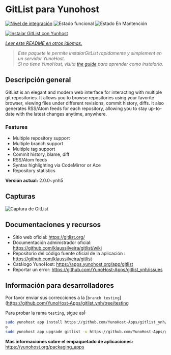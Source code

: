 <!--
Este archivo README esta generado automaticamente<https://github.com/YunoHost/apps/tree/master/tools/readme_generator>
No se debe editar a mano.
-->

# GitList para Yunohost

[![Nivel de integración](https://dash.yunohost.org/integration/gitlist.svg)](https://ci-apps.yunohost.org/ci/apps/gitlist/) ![Estado funcional](https://ci-apps.yunohost.org/ci/badges/gitlist.status.svg) ![Estado En Mantención](https://ci-apps.yunohost.org/ci/badges/gitlist.maintain.svg)

[![Instalar GitList con Yunhost](https://install-app.yunohost.org/install-with-yunohost.svg)](https://install-app.yunohost.org/?app=gitlist)

*[Leer este README en otros idiomas.](./ALL_README.md)*

> *Este paquete le permite instalarGitList rapidamente y simplement en un servidor YunoHost.*  
> *Si no tiene YunoHost, visita [the guide](https://yunohost.org/install) para aprender como instalarla.*

## Descripción general

GitList is an elegant and modern web interface for interacting with multiple git repositories. It allows you to browse repositories using your favorite browser, viewing files under different revisions, commit history, diffs. It also generates RSS/Atom feeds for each repository, allowing you to stay up-to-date with the latest changes anytime, anywhere.

### Features

- Multiple repository support
- Multiple branch support
- Multiple tag support
- Commit history, blame, diff
- RSS/Atom feeds
- Syntax highlighting via CodeMirror or Ace
- Repository statistics


**Versión actual:** 2.0.0~ynh5

## Capturas

![Captura de GitList](./doc/screenshots/screenshot.png)

## Documentaciones y recursos

- Sitio web oficial: <https://gitlist.org/>
- Documentación administrador oficial: <https://github.com/klaussilveira/gitlist/wiki>
- Repositorio del código fuente oficial de la aplicación : <https://github.com/klaussilveira/gitlist>
- Catálogo YunoHost: <https://apps.yunohost.org/app/gitlist>
- Reportar un error: <https://github.com/YunoHost-Apps/gitlist_ynh/issues>

## Información para desarrolladores

Por favor enviar sus correcciones a la [`branch testing`](https://github.com/YunoHost-Apps/gitlist_ynh/tree/testing

Para probar la rama `testing`, sigue asÍ:

```bash
sudo yunohost app install https://github.com/YunoHost-Apps/gitlist_ynh/tree/testing --debug
o
sudo yunohost app upgrade gitlist -u https://github.com/YunoHost-Apps/gitlist_ynh/tree/testing --debug
```

**Mas informaciones sobre el empaquetado de aplicaciones:** <https://yunohost.org/packaging_apps>
